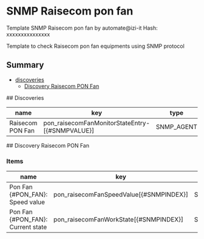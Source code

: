# SNMP Raisecom pon fan
Template SNMP Raisecom pon fan by automate@izi-it
Hash: xxxxxxxxxxxxxxx

Template to check Raisecom pon fan equipments using SNMP protocol
## Summary
* [discoveries](#discoveries)
  * [Discovery Raisecom PON Fan ](#discovery_raisecom_pon_fan
)
<a name="discoveries" />
## Discoveries

| name | key | type | delay |
| ------------- |------------- |------------- |------------- |
| Raisecom PON Fan | pon_raisecomFanMonitorStateEntry-[{#SNMPVALUE}] | SNMP_AGENT | 1h |

<a name="discovery_raisecom_pon_fan" />
## Discovery Raisecom PON Fan

### Items

| name | key | type |
| ------------- |------------- |------------- |
| Pon Fan {#PON_FAN}: Speed value | pon_raisecomFanSpeedValue[{#SNMPINDEX}] | SNMP_AGENT |
| Pon Fan {#PON_FAN}: Current state | pon_raisecomFanWorkState[{#SNMPINDEX}] | SNMP_AGENT |

